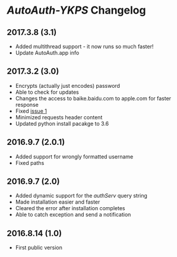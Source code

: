# *AutoAuth-YKPS* Changelog

## 2017.3.8 (3.1)
* Added multithread support - it now runs so much faster!
* Update AutoAuth.app info

## 2017.3.2 (3.0)
* Encrypts (actually just encodes) password
* Able to check for updates
* Changes the access to baike.baidu.com to apple.com for faster response
* Fixed [issue 1](https://github.com/yu-george/AutoAuth-YKPS/issues/1)
* Minimized requests header content
* Updated python install pacakge to 3.6

## 2016.9.7 (2.0.1)
* Added support for wrongly formatted username
* Fixed paths

## 2016.9.7 (2.0)
* Added dynamic support for the *authServ* query string
* Made installation easier and faster
* Cleared the error after installation completes
* Able to catch exception and send a notification

## 2016.8.14 (1.0)
* First public version
